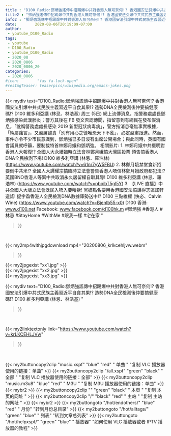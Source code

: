 ```yaml
---
title : "D100_Radio:鄧炳強謠傳中招踢爆中共對香港人無可奈何!? 香港國安法引爆中共式民族主義習近平自食其果!? 造勢DNA全民檢測後仲要搞健康碼!?  D100 維多利亞講 (林忌、林浩基) "
title2 : "鄧炳強謠傳中招踢爆中共對香港人無可奈何!? 香港國安法引爆中共式民族主義習近平自食其果!? 造勢DNA全民檢測後仲要搞健康碼!?  D100 維多利亞講 (林忌、林浩基) "
info2 : "鄧炳強謠傳中招踢爆中共對香港人無可奈何!? 香港國安法引爆中共式民族主義習近平自食其果!? 造勢DNA全民檢測後仲要搞健康碼!?  D100 維多利亞講 (林忌、林浩基)    周三 (5日) 網上流傳消息，指警務處處長鄧炳強感染武漢肺炎；警方其後在 FB 發文否認傳聞，指留意到有網民在發布假消息，「訛稱警務處處長感染 2019 新型冠狀病毒病」，警方指消息毫無事實根據，「純屬謠言」，又嚴厲譴責「別有用心之徒唯恐天下不亂」，必定嚴肅跟進。然而，事件亦令不少市民意識到，鄧炳強已多日沒有出席公開場合；與此同時，英國有國會議員就呼籲，要制裁特首林鄭月娥和鄧炳強。  相關影片: 1. 林鄭月娥中共擺明對香港人大報復!? 全國人大永續臨時立法會林鄭月娥搞大灣區投票 預告搞香港人DNA全民檢測下場!  D100 維多利亞講 (林忌、羅浩林) (https://www.youtube.com/watch?v=61nr7yW5FBU) 2. 林鄭月娥禁堂食新招要倒中共米!? 全國人大譚耀宗搞臨時立法會警告香港人唔信林鄭月娥政府都犯法!? 英國BNO香港人等緊中共取消永久居留權自取其辱!  D100 維多利亞講 (林忌、羅浩林) (https://www.youtube.com/watch?v=pboibT5gl5Y) 3. 【LIVE 直播】中共全國人大版立法會泛民入唔入要咁拆! 黨媒點名要用香港國安法搞譚得志區諾軒造謠! 捉字蝨香港人全民檢測DNA數據庫勢送中!?  D100 三點維權 (快必、Calvin Wine) (https://www.youtube.com/watch?v=BjenIb55-x0)  D100 香港: www.d100.net  Facebook: www.facebook.com/d100hk.m  #鄧炳強 #香港人 #林忌 #StayHome #WithMe #跟我一樣 #宅在家 "
date:        2020-08-06T20:19:09-07:00
author:
 - youtube_D100_Radio
tags:
 - youtube
 - D100_Radio
 - youtube_D100_Radio
 - 2020_08
 - 2020_0806
 - 2020_0806_20
categories:
 - 2020_0806
#icon:        "fas fa-lock-open"
#resImgTeaser: teaserpics/wikipedia.org/emacs-jokes.png
---
```


{{< mydiv text="D100_Radio:鄧炳強謠傳中招踢爆中共對香港人無可奈何!? 香港國安法引爆中共式民族主義習近平自食其果!? 造勢DNA全民檢測後仲要搞健康碼!?  D100 維多利亞講 (林忌、林浩基)    周三 (5日) 網上流傳消息，指警務處處長鄧炳強感染武漢肺炎；警方其後在 FB 發文否認傳聞，指留意到有網民在發布假消息，「訛稱警務處處長感染 2019 新型冠狀病毒病」，警方指消息毫無事實根據，「純屬謠言」，又嚴厲譴責「別有用心之徒唯恐天下不亂」，必定嚴肅跟進。然而，事件亦令不少市民意識到，鄧炳強已多日沒有出席公開場合；與此同時，英國有國會議員就呼籲，要制裁特首林鄭月娥和鄧炳強。  相關影片: 1. 林鄭月娥中共擺明對香港人大報復!? 全國人大永續臨時立法會林鄭月娥搞大灣區投票 預告搞香港人DNA全民檢測下場!  D100 維多利亞講 (林忌、羅浩林) (https://www.youtube.com/watch?v=61nr7yW5FBU) 2. 林鄭月娥禁堂食新招要倒中共米!? 全國人大譚耀宗搞臨時立法會警告香港人唔信林鄭月娥政府都犯法!? 英國BNO香港人等緊中共取消永久居留權自取其辱!  D100 維多利亞講 (林忌、羅浩林) (https://www.youtube.com/watch?v=pboibT5gl5Y) 3. 【LIVE 直播】中共全國人大版立法會泛民入唔入要咁拆! 黨媒點名要用香港國安法搞譚得志區諾軒造謠! 捉字蝨香港人全民檢測DNA數據庫勢送中!?  D100 三點維權 (快必、Calvin Wine) (https://www.youtube.com/watch?v=BjenIb55-x0)  D100 香港: www.d100.net  Facebook: www.facebook.com/d100hk.m  #鄧炳強 #香港人 #林忌 #StayHome #WithMe #跟我一樣 #宅在家 "
>}}
<br>


{{< my2mp4withjpgdownload mp4="20200806_krlkcehljvw.webm"
>}}

{{< my2jpgexist "xx1.jpg" >}}<br>
{{< my2jpgexist "xx2.jpg" >}}<br>
{{< my2jpgexist "xx3.jpg" >}}<br>



{{< mydiv text="D100_Radio:鄧炳強謠傳中招踢爆中共對香港人無可奈何!? 香港國安法引爆中共式民族主義習近平自食其果!? 造勢DNA全民檢測後仲要搞健康碼!?  D100 維多利亞講 (林忌、林浩基) "
>}}
<br>

{{< my2linktextonly link="https://www.youtube.com/watch?v=krLKCEHLJVw"
>}}


<br>

{{< my2buttoncopy2clip "music.xspf"        "blue"   "red"    " 单曲 "  "复制 VLC 播放器使用的链接：单曲" >}} {{< my2buttoncopy2clip "/all.xspf"         "green"  "black"  " 全部 "  "复制 VLC 播放器使用的链接：全部" >}} {{< my2buttoncopy2clip "music.m3u8"        "blue"   "red"    " M3U  "    "复制 M3U 播放器使用的链接：单曲" >}} {{< mybr2 >}} {{< my2buttoncopy2clip ""                  "green"  "black"  " 本页 "    "复制 本页的网址 " >}} {{< my2buttoncopy2clip "/"                 "black"  "red"    " 主站 "    "复制 主站的网址 " >}} {{< mybr2 >}} {{< my2buttongoto      "/hot/endothers/"   "blue"   "red"    " 月份"   "转到月份总目录" >}} {{< my2buttongoto      "/hot/alltags/"     "green"  "blue"   " 列表"   "转到文章总列表" >}} {{< my2buttongoto      "/hot/helpxspf/"    "green"  "blue"   " 播放器" "如何使用 VLC 播放器或者 IPTV 播放器的教程" >}} 

